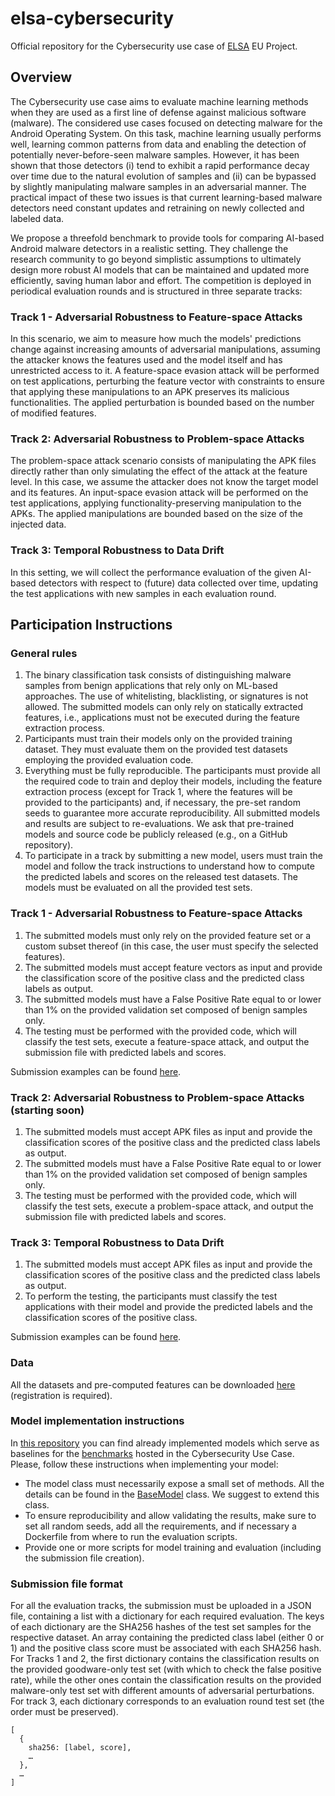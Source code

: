 # elsa-cybersecurity
Official repository for the Cybersecurity use case of [ELSA](https://www.elsa-ai.eu/) EU Project.

## Overview

The Cybersecurity use case aims to evaluate machine learning methods when they are used as a first line of defense against malicious software (malware). The considered use cases focused on detecting malware for the Android Operating System. On this task, machine learning usually performs well, learning common patterns from data and enabling the detection of potentially never-before-seen malware samples. However, it has been shown that those detectors (i) tend to exhibit a rapid performance decay over time due to the natural evolution of samples and (ii) can be bypassed by slightly manipulating malware samples in an adversarial manner. The practical impact of these two issues is that current learning-based malware detectors need constant updates and retraining on newly collected and labeled data.

We propose a threefold benchmark to provide tools for comparing AI-based Android malware detectors in a realistic setting. They challenge the research community to go beyond simplistic assumptions to ultimately design more robust AI models that can be maintained and updated more efficiently, saving human labor and effort. The competition is deployed in periodical evaluation rounds and is structured in three separate tracks:

### Track 1 - Adversarial Robustness to Feature-space Attacks
In this scenario, we aim to measure how much the models' predictions change against increasing amounts of adversarial manipulations, assuming the attacker knows the features used and the model itself and has unrestricted access to it. A feature-space evasion attack will be performed on test applications, perturbing the feature vector with constraints to ensure that applying these manipulations to an APK preserves its malicious functionalities. The applied perturbation is bounded based on the number of modified features.

### Track 2: Adversarial Robustness to Problem-space Attacks
The problem-space attack scenario consists of manipulating the APK files directly rather than only simulating the effect of the attack at the feature level. In this case, we assume the attacker does not know the target model and its features. An input-space evasion attack will be performed on the test applications, applying functionality-preserving manipulation to the APKs. The applied manipulations are bounded based on the size of the injected data.

### Track 3: Temporal Robustness to Data Drift
In this setting, we will collect the performance evaluation of the given AI-based detectors with respect to (future) data collected over time, updating the test applications with new samples in each evaluation round.

## Participation Instructions

### General rules
1. The binary classification task consists of distinguishing malware samples from benign applications that rely only on ML-based approaches. The use of whitelisting, blacklisting, or signatures is not allowed. The submitted models can only rely on statically extracted features, i.e., applications must not be executed during the feature extraction process.
2. Participants must train their models only on the provided training dataset. They must evaluate them on the provided test datasets employing the provided evaluation code.
3. Everything must be fully reproducible. The participants must provide all the required code to train and deploy their models, including the feature extraction process (except for Track 1, where the features will be provided to the participants) and, if necessary, the pre-set random seeds to guarantee more accurate reproducibility. All submitted models and results are subject to re-evaluations. We ask that pre-trained models and source code be publicly released (e.g., on a GitHub repository). 
4. To participate in a track by submitting a new model, users must train the model and follow the track instructions to understand how to compute the predicted labels and scores on the released test datasets. The models must be evaluated on all the provided test sets.

### Track 1 - Adversarial Robustness to Feature-space Attacks
1. The submitted models must only rely on the provided feature set or a custom subset thereof (in this case, the user must specify the selected features). 
2. The submitted models must accept feature vectors as input and provide the classification score of the positive class and the predicted class labels as output. 
3. The submitted models must have a False Positive Rate equal to or lower than 1% on the provided validation set composed of benign samples only. 
4. The testing must be performed with the provided code, which will classify the test sets, execute a feature-space attack, and output the submission file with predicted labels and scores.

Submission examples can be found [here](https://github.com/pralab/elsa-cybersecurity/track_1/README.md).

### Track 2: Adversarial Robustness to Problem-space Attacks (starting soon)
1. The submitted models must accept APK files as input and provide the classification scores of the positive class and the predicted class labels as output. 
2. The submitted models must have a False Positive Rate equal to or lower than 1% on the provided validation set composed of benign samples only. 
3. The testing must be performed with the provided code, which will classify the test sets, execute a problem-space attack, and output the submission file with predicted labels and scores.

### Track 3: Temporal Robustness to Data Drift
1. The submitted models must accept APK files as input and provide the classification scores of the positive class and the predicted class labels as output. 
2. To perform the testing, the participants must classify the test applications with their model and provide the predicted labels and the classification scores of the positive class.

Submission examples can be found [here](https://github.com/pralab/elsa-cybersecurity/track_3/README.md).

### Data
All the datasets and pre-computed features can be downloaded [here](https://benchmarks.elsa-ai.eu/?ch=6&com=downloads) (registration is required).


### Model implementation instructions
In [this repository](https://github.com/pralab/android-detectors) you can find already implemented models which serve as baselines for the [benchmarks](https://benchmarks.elsa-ai.eu/?ch=6) hosted in the Cybersecurity Use Case.
Please, follow these instructions when implementing your model:
- The model class must necessarily expose a small set of methods. All the details can be found in the [BaseModel](https://github.com/pralab/android-detectors/src/base/base_model.py) class. We suggest to extend this class.
- To ensure reproducibility and allow validating the results, make sure to set all random seeds, add all the requirements, and if necessary a Dockerfile from where to run the evaluation scripts.
- Provide one or more scripts for model training and evaluation (including the submission file creation).

### Submission file format
For all the evaluation tracks, the submission must be uploaded in a JSON file, containing a list with a dictionary for each required evaluation. The keys of each dictionary are the SHA256 hashes of the test set samples for the respective dataset. An array containing the predicted class label (either 0 or 1) and the positive class score must be associated with each SHA256 hash. For Tracks 1 and 2, the first dictionary contains the classification results on the provided goodware-only test set (with which to check the false positive rate), while the other ones contain the classification results on the provided malware-only test set with different amounts of adversarial perturbations. For track 3, each dictionary corresponds to an evaluation round test set (the order must be preserved).
```
[
  {
    sha256: [label, score],
    …
  },
  …
]
```